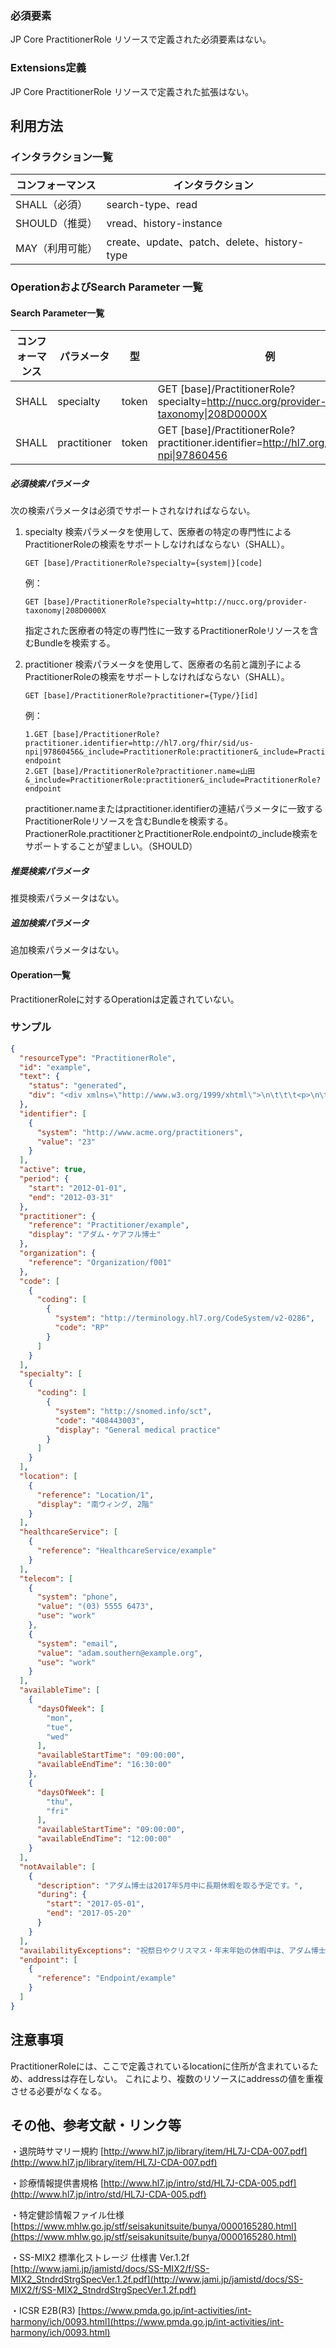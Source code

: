 
### 必須要素

 JP Core PractitionerRole リソースで定義された必須要素はない。


  

### Extensions定義

 JP Core PractitionerRole リソースで定義された拡張はない。

## 利用方法

### インタラクション一覧

| コンフォーマンス | インタラクション                            |
| ---------------- | ------------------------------------------- |
| SHALL（必須）    | search-type、read                           |
| SHOULD（推奨）   | vread、history-instance                     |
| MAY（利用可能）  | create、update、patch、delete、history-type |



### OperationおよびSearch Parameter 一覧




#### Search Parameter一覧



| コンフォーマンス | パラメータ    | 型     | 例                                                           |
| ---------------- | ------------- | ------ | ------------------------------------------------------------ |
| SHALL            | specialty    | token  | GET [base]/PractitionerRole?specialty=http://nucc.org/provider-taxonomy\|208D0000X |
| SHALL            | practitioner    | token  | GET [base]/PractitionerRole?practitioner.identifier=http://hl7.org/fhir/sid/us-npi\|97860456 |



##### 必須検索パラメータ

次の検索パラメータは必須でサポートされなければならない。

1. specialty 検索パラメータを使用して、医療者の特定の専門性によるPractitionerRoleの検索をサポートしなければならない（SHALL）。

   ```
   GET [base]/PractitionerRole?specialty={system|}[code]
   ```

   例：

   ```
   GET [base]/PractitionerRole?specialty=http://nucc.org/provider-taxonomy|208D0000X
   ```

   指定された医療者の特定の専門性に一致するPractitionerRoleリソースを含むBundleを検索する。

   

2. practitioner 検索パラメータを使用して、医療者の名前と識別子によるPractitionerRoleの検索をサポートしなければならない（SHALL）。

   ```
   GET [base]/PractitionerRole?practitioner={Type/}[id]
   ```

   例：

   ```
   1.GET [base]/PractitionerRole?practitioner.identifier=http://hl7.org/fhir/sid/us-npi|97860456&_include=PractitionerRole:practitioner&_include=PractitionerRole?endpoint
   2.GET [base]/PractitionerRole?practitioner.name=山田&_include=PractitionerRole:practitioner&_include=PractitionerRole?endpoint
   ```

   practitioner.nameまたはpractitioner.identifierの連結パラメータに一致するPractitionerRoleリソースを含むBundleを検索する。PractionerRole.practitionerとPractitionerRole.endpointの_include検索をサポートすることが望ましい。（SHOULD）

   

##### 推奨検索パラメータ

推奨検索パラメータはない。


##### 追加検索パラメータ 

追加検索パラメータはない。





#### Operation一覧

PractitionerRoleに対するOperationは定義されていない。



### サンプル


```JSON
{
  "resourceType": "PractitionerRole",
  "id": "example",
  "text": {
    "status": "generated",
    "div": "<div xmlns=\"http://www.w3.org/1999/xhtml\">\n\t\t\t<p>\n\t\t\t\tアダム・ケアフル博士は、2012年1月1日から2012年3月31日までアクメ病院の紹介医です。\n\t\t\t\t2012\n\t\t\t</p>\n\t\t</div>"
  },
  "identifier": [
    {
      "system": "http://www.acme.org/practitioners",
      "value": "23"
    }
  ],
  "active": true,
  "period": {
    "start": "2012-01-01",
    "end": "2012-03-31"
  },
  "practitioner": {
    "reference": "Practitioner/example",
    "display": "アダム・ケアフル博士"
  },
  "organization": {
    "reference": "Organization/f001"
  },
  "code": [
    {
      "coding": [
        {
          "system": "http://terminology.hl7.org/CodeSystem/v2-0286",
          "code": "RP"
        }
      ]
    }
  ],
  "specialty": [
    {
      "coding": [
        {
          "system": "http://snomed.info/sct",
          "code": "408443003",
          "display": "General medical practice"
        }
      ]
    }
  ],
  "location": [
    {
      "reference": "Location/1",
      "display": "南ウィング, 2階"
    }
  ],
  "healthcareService": [
    {
      "reference": "HealthcareService/example"
    }
  ],
  "telecom": [
    {
      "system": "phone",
      "value": "(03) 5555 6473",
      "use": "work"
    },
    {
      "system": "email",
      "value": "adam.southern@example.org",
      "use": "work"
    }
  ],
  "availableTime": [
    {
      "daysOfWeek": [
        "mon",
        "tue",
        "wed"
      ],
      "availableStartTime": "09:00:00",
      "availableEndTime": "16:30:00"
    },
    {
      "daysOfWeek": [
        "thu",
        "fri"
      ],
      "availableStartTime": "09:00:00",
      "availableEndTime": "12:00:00"
    }
  ],
  "notAvailable": [
    {
      "description": "アダム博士は2017年5月中に長期休暇を取る予定です。",
      "during": {
        "start": "2017-05-01",
        "end": "2017-05-20"
      }
    }
  ],
  "availabilityExceptions": "祝祭日やクリスマス・年末年始の休暇中は、アダム博士は休日です。",
  "endpoint": [
    {
      "reference": "Endpoint/example"
    }
  ]
}

```



## 注意事項


PractitionerRoleには、ここで定義されているlocationに住所が含まれているため、addressは存在しない。
これにより、複数のリソースにaddressの値を重複させる必要がなくなる。





## その他、参考文献・リンク等


・退院時サマリー規約
[http://www.hl7.jp/library/item/HL7J-CDA-007.pdf](http://www.hl7.jp/library/item/HL7J-CDA-007.pdf)

・診療情報提供書規格
[http://www.hl7.jp/intro/std/HL7J-CDA-005.pdf](http://www.hl7.jp/intro/std/HL7J-CDA-005.pdf)

・特定健診情報ファイル仕様
[https://www.mhlw.go.jp/stf/seisakunitsuite/bunya/0000165280.html](https://www.mhlw.go.jp/stf/seisakunitsuite/bunya/0000165280.html)

・SS-MIX2 標準化ストレージ 仕様書 Ver.1.2f
[http://www.jami.jp/jamistd/docs/SS-MIX2/f/SS-MIX2_StndrdStrgSpecVer.1.2f.pdf](http://www.jami.jp/jamistd/docs/SS-MIX2/f/SS-MIX2_StndrdStrgSpecVer.1.2f.pdf)

・ICSR E2B(R3)
[https://www.pmda.go.jp/int-activities/int-harmony/ich/0093.html](https://www.pmda.go.jp/int-activities/int-harmony/ich/0093.html)

